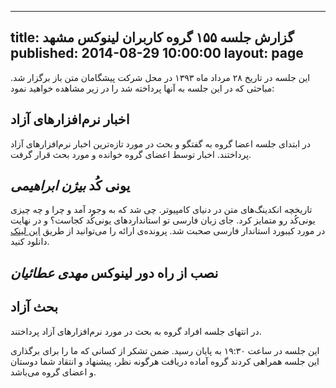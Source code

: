 ----------
title: گزارش جلسه ۱۵۵ گروه کاربران لینوکس مشهد
published: 2014-08-29 10:00:00
layout: page
----------
این جلسه در تاریخ ۲۸ مرداد ماه ۱۳۹۳ در محل شرکت پیشگامان متن باز برگزار شد. مباحثی که در این جلسه به آنها پرداخته شد را در زیر مشاهده خواهید نمود:
<!--more-->
## اخبار نرم‌افزارهای آزاد

در ابتدای جلسه اعضا گروه به گفتگو و بحث در مورد تازه‌ترین اخبار نرم‌افزارهای آزاد پرداختند. اخبار توسط اعضای گروه خوانده و مورد بحث قرار گرفت.

## یونی کُد  *بیژن ابراهیمی*

تاریخچه انکدینگ‌های متن در دنیای کامپیوتر. چی شد که به وجود آمد و چرا و چه چیزی یونی‌کُد رو متمایز کرد. جای زبان فارسی تو استانداردهای یونی‌کُد کجاست؟ و در نهایت در مورد کیبورد استاندار فارسی صحبت شد. پرونده‌ی ارائه را می‌توانید از طریق [این لینک](http://www.slideshare.net/bijan_/unicode-programming-and-persian-keyboard-layout) دانلود کنید.

## نصب از راه دور لینوکس *مهدی عطائیان*


## بحث آزاد

در انتهای جلسه افراد گروه به بحث در مورد نرم‌افزارهای آزاد پرداختند.

این جلسه در ساعت ۱۹:۳۰ به پایان رسید. ضمن تشکر از کسانی که ما را برای برگذاری این جلسه همراهی کردند گروه آماده دریافت هرگونه نظر، پیشنهاد و انتقاد شما دوستان و اعضای گروه می‌باشد.
